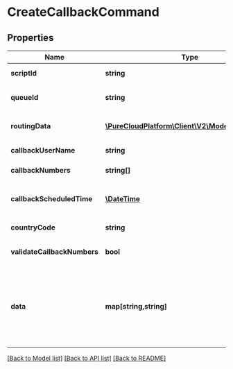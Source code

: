 # CreateCallbackCommand

## Properties
Name | Type | Description | Notes
------------ | ------------- | ------------- | -------------
**scriptId** | **string** | The identifier of the script to be used for the callback | [optional] 
**queueId** | **string** | The identifier of the queue to be used for the callback. Either queueId or routingData is required. | [optional] 
**routingData** | [**\PureCloudPlatform\Client\V2\Model\RoutingData**](RoutingData.md) | The routing data to be used for the callback. Either queueId or routingData is required. | [optional] 
**callbackUserName** | **string** | The name of the party to be called back. | [optional] 
**callbackNumbers** | **string[]** | A list of phone numbers for the callback. | 
**callbackScheduledTime** | [**\DateTime**](\DateTime.md) | The scheduled date-time for the callback as an ISO-8601 string. For example: yyyy-MM-ddTHH:mm:ss.SSSZ | [optional] 
**countryCode** | **string** | The country code to be associated with the callback numbers. | [optional] 
**validateCallbackNumbers** | **bool** | Whether or not to validate the callback numbers for phone number format. | [optional] 
**data** | **map[string,string]** | A map of key-value pairs containing additional data that can be associated to the callback. These values will appear in the attributes property on the conversation participant. Example: { \&quot;notes\&quot;: \&quot;ready to close the deal!\&quot;, \&quot;customerPreferredName\&quot;: \&quot;Doc\&quot; } | [optional] 

[[Back to Model list]](../README.md#documentation-for-models) [[Back to API list]](../README.md#documentation-for-api-endpoints) [[Back to README]](../README.md)


